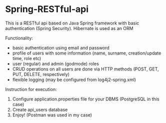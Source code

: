 # Spring-RESTful-api

This is a RESTful api based on Java Spring framework with basic authentication (Spring Security). Hibernate is used as an ORM

Functionality:
- basic authentication using email and password
- profile of users with some information (name, surname, creation/update time, role etc)
- user (regular) and admin (godmode) roles
- CRUD operations on all users are done via HTTP methods (POST, GET, PUT, DELETE, respectively)
- flexible logging (may be configured from log4j2-spring.xml)

Instruction for execution:
1. Configure application.properties file for your DBMS (PostgreSQL in this case)
2. Create api_users database
3. Enjoy! (Postman was used in my case)
